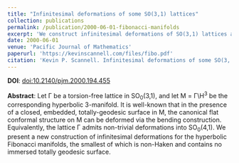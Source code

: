 ```yaml
---
title: "Infinitesimal deformations of some SO(3,1) lattices"
collection: publications
permalink: /publication/2000-06-01-fibonacci-manifolds
excerpt: 'We construct infinitesimal deformations of SO(3,1) lattices arising from the so-called hyperbolic Fibonacci manifolds when embedded in SO(4,1).'
date: 2000-06-01
venue: 'Pacific Journal of Mathematics'
paperurl: 'https://kevinscannell.com/files/fibo.pdf'
citation: 'Kevin P. Scannell. Infinitesimal deformations of some SO(3, 1) lattices. <i>Pacific Journal of Mathematics</i>, 194(2):455–464, 2000.'
---
```


**DOI**: [doi:10.2140/pjm.2000.194.455](https://dx.doi.org/10.2140/pjm.2000.194.455)

**Abstract**: Let Γ be a torsion-free lattice in SO<sub>0</sub>(3,1), and let M = Γ\H<sup>3</sup> be the corresponding hyperbolic 3-manifold. It is well-known that in the presence of a closed, embedded, totally-geodesic surface in M, the canonical flat conformal structure on M can be deformed via the bending construction. Equivalently, the lattice Γ admits non-trivial deformations into SO<sub>0</sub>(4,1). We present a new construction of infinitesimal deformations for the hyperbolic Fibonacci manifolds, the smallest of which is non-Haken and contains no immersed totally geodesic surface.
